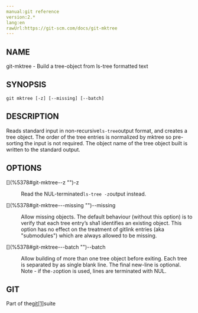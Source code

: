 ```yaml
---
manual:git reference
version:2.*
lang:en
rawUrl:https://git-scm.com/docs/git-mktree
---
```



## [](%5378#_name "")NAME<a name="_name"></a>


git-mktree - Build a tree-object from ls-tree formatted text





## [](%5378#_synopsis "")SYNOPSIS<a name="_synopsis"></a>

```
git mktree [-z] [--missing] [--batch]
```




## [](%5378#_description "")DESCRIPTION<a name="_description"></a>


Reads standard input in non-recursive`ls-tree`output format, and creates a tree object. The order of the tree entries is normalized by mktree so pre-sorting the input is not required. The object name of the tree object built is written to the standard output.





## [](%5378#_options "")OPTIONS<a name="_options"></a>
<dl><dt id='git-mktree--z'>[](%5378#git-mktree--z "")-z</dt><dd>

Read the NUL-terminated`ls-tree -z`output instead.

</dd><dt id='git-mktree---missing'>[](%5378#git-mktree---missing "")--missing</dt><dd>

Allow missing objects. The default behaviour (without this option) is to verify that each tree entry’s sha1 identifies an existing object. This option has no effect on the treatment of gitlink entries (aka &quot;submodules&quot;) which are always allowed to be missing.

</dd><dt id='git-mktree---batch'>[](%5378#git-mktree---batch "")--batch</dt><dd>

Allow building of more than one tree object before exiting. Each tree is separated by as single blank line. The final new-line is optional. Note - if the`-z`option is used, lines are terminated with NUL.

</dd></dl>



## [](%5378#_git "")GIT<a name="_git"></a>


Part of the[git[1]](%2248    "")suite





